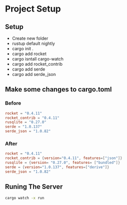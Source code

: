 # Project Setup

## Setup

- Create new folder
- rustup default nightly
- cargo init .
- cargo add rocket     
- cargo isntall cargo-watch
- cargo add rocket_contrib
- cargo add serde
- cargo add serde_json

## Make some changes to cargo.toml

### Before

```toml
rocket = "0.4.11"
rocket_contrib = "0.4.11"
rusqlite = "0.27.0"
serde = "1.0.137"
serde_json = "1.0.82"
```

### After

```toml
rocket = "0.4.11"
rocket_contrib = {version="0.4.11", features=["json"]}
rusqlite = {version= "0.27.0", features= ["bundled"]}
serde = {version="1.0.137", features=["derive"]}
serde_json = "1.0.82"
```




## Runing The Server
```bash
cargo watch -x run 
```
